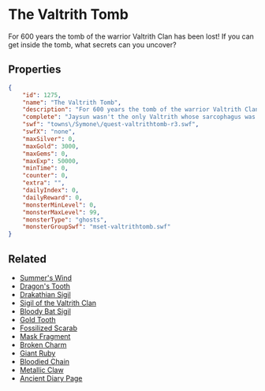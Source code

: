 # The Valtrith Tomb

For 600 years the tomb of the warrior Valtrith Clan has been lost! If you can get inside the tomb, what secrets can you uncover?

## Properties

```json
{
    "id": 1275,
    "name": "The Valtrith Tomb",
    "description": "For 600 years the tomb of the warrior Valtrith Clan has been lost! If you can get inside the tomb, what secrets can you uncover?",
    "complete": "Jaysun wasn't the only Valtrith whose sarcophagus was disturbed!",
    "swf": "towns\/Symone\/quest-valtrithtomb-r3.swf",
    "swfX": "none",
    "maxSilver": 0,
    "maxGold": 3000,
    "maxGems": 0,
    "maxExp": 50000,
    "minTime": 0,
    "counter": 0,
    "extra": "",
    "dailyIndex": 0,
    "dailyReward": 0,
    "monsterMinLevel": 0,
    "monsterMaxLevel": 99,
    "monsterType": "ghosts",
    "monsterGroupSwf": "mset-valtrithtomb.swf"
}
```

## Related

- [Summer's Wind](../items/14049-summer-s-wind.md)
- [Dragon's Tooth](../items/14050-dragon-s-tooth.md)
- [Drakathian Sigil](../items/14051-drakathian-sigil.md)
- [Sigil of the Valtrith Clan](../items/14052-sigil-of-the-valtrith-clan.md)
- [Bloody Bat Sigil](../items/14053-bloody-bat-sigil.md)
- [Gold Tooth](../items/14054-gold-tooth.md)
- [Fossilized Scarab](../items/14055-fossilized-scarab.md)
- [Mask Fragment](../items/14056-mask-fragment.md)
- [Broken Charm](../items/14057-broken-charm.md)
- [Giant Ruby](../items/14058-giant-ruby.md)
- [Bloodied Chain](../items/14059-bloodied-chain.md)
- [Metallic Claw](../items/14060-metallic-claw.md)
- [Ancient Diary Page](../items/14073-ancient-diary-page.md)

